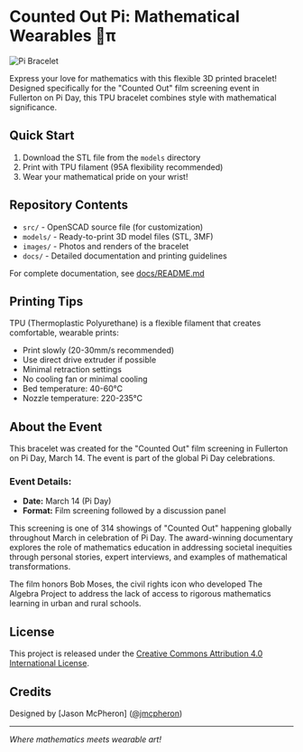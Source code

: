 # Counted Out Pi: Mathematical Wearables 🧮π

![Pi Bracelet](images/cover.jpg)

Express your love for mathematics with this flexible 3D printed bracelet! Designed specifically for the "Counted Out" film screening event in Fullerton on Pi Day, this TPU bracelet combines style with mathematical significance.

## Quick Start

1. Download the STL file from the `models` directory
2. Print with TPU filament (95A flexibility recommended)
3. Wear your mathematical pride on your wrist!

## Repository Contents

- `src/` - OpenSCAD source file (for customization)
- `models/` - Ready-to-print 3D model files (STL, 3MF)
- `images/` - Photos and renders of the bracelet
- `docs/` - Detailed documentation and printing guidelines

For complete documentation, see [docs/README.md](docs/README.md)

## Printing Tips

TPU (Thermoplastic Polyurethane) is a flexible filament that creates comfortable, wearable prints:

- Print slowly (20-30mm/s recommended)
- Use direct drive extruder if possible
- Minimal retraction settings
- No cooling fan or minimal cooling
- Bed temperature: 40-60°C
- Nozzle temperature: 220-235°C

## About the Event

This bracelet was created for the "Counted Out" film screening in Fullerton on Pi Day, March 14. The event is part of the global Pi Day celebrations.

### Event Details:
- **Date:** March 14 (Pi Day)
- **Format:** Film screening followed by a discussion panel

This screening is one of 314 showings of "Counted Out" happening globally throughout March in celebration of Pi Day. The award-winning documentary explores the role of mathematics education in addressing societal inequities through personal stories, expert interviews, and examples of mathematical transformations.

The film honors Bob Moses, the civil rights icon who developed The Algebra Project to address the lack of access to rigorous mathematics learning in urban and rural schools.

## License

This project is released under the [Creative Commons Attribution 4.0 International License](https://creativecommons.org/licenses/by/4.0/).

## Credits

Designed by [Jason McPheron] ([@jmcpheron](https://github.com/jmcpheron))

---

*Where mathematics meets wearable art!* 